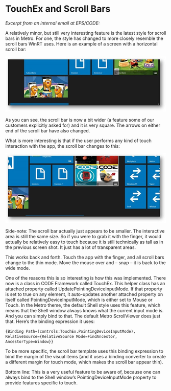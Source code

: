 ﻿# TouchEx and Scroll Bars

_Excerpt from an internal email at EPS/CODE:_

A relatively minor, but still very interesting feature is the latest style for scroll bars in Metro. For one, the style has changed to more closely resemble the scroll bars WinRT uses. Here is an example of a screen with a horizontal scroll bar: 

![](TouchEx%20and%20Scroll%20Bars/TouchEx%20and%20Scroll%20Bars_clip_image001_2.jpg)

As you can see, the scroll bar is now a bit wider (a feature some of our customers explicitly asked for) and it is very square. The arrows on either end of the scroll bar have also changed. 

What is more interesting is that if the user performs any kind of touch interaction with the app, the scroll bar changes to this: 


![](TouchEx%20and%20Scroll%20Bars/TouchEx%20and%20Scroll%20Bars_clip_image002_2.jpg)


Side-note: The scroll bar actually just appears to be smaller. The interactive area is still the same size. So if you were to grab it with the finger, it would actually be relatively easy to touch because it is still technically as tall as in the previous screen shot. It just has a lot of transparent areas. 

This works back and forth. Touch the app with the finger, and all scroll bars change to the thin mode. Move the mouse over and – snap – it is back to the wide mode. 

One of the reasons this is so interesting is how this was implemented. There now is a class in CODE Framework called TouchEx. This helper class has an attached property called UpdatePointingDeviceInputMode. If that property is set to true on any element, it auto-updates another attached property on itself called PointingDeviceInputMode, which is either set to Mouse or Touch. In the Metro theme, the default Shell style uses this feature, which means that the Shell window always knows what the current input mode is. And you can simply bind to that. The default Metro ScrollViewer does just that. Here’s the binding expression it uses: 

```
{Binding Path=(controls:TouchEx.PointingDeviceInputMode), RelativeSource={RelativeSource Mode=FindAncestor, AncestorType=Window}} 
```

To be more specific, the scroll bar template uses this binding expression to bind the margin of the visual items (and it uses a binding converter to create a different margin for touch mode, which makes the scroll bar appear thin). 

Bottom line: This is a very useful feature to be aware of, because one can always bind to the Shell window’s PointingDeviceInputMode property to provide features specific to touch. 

